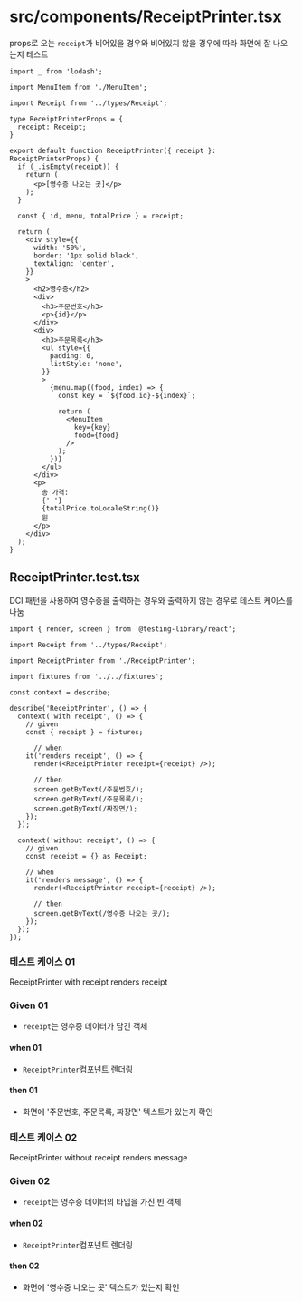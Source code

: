 # src/components/ReceiptPrinter.tsx

props로 오는 `receipt`가 비어있을 경우와 비어있지 않을 경우에 따라 화면에 잘 나오는지 테스트

```tsx
import _ from 'lodash';

import MenuItem from './MenuItem';

import Receipt from '../types/Receipt';

type ReceiptPrinterProps = {
  receipt: Receipt;
}

export default function ReceiptPrinter({ receipt }: ReceiptPrinterProps) {
  if (_.isEmpty(receipt)) {
    return (
      <p>[영수증 나오는 곳]</p>
    );
  }

  const { id, menu, totalPrice } = receipt;

  return (
    <div style={{
      width: '50%',
      border: '1px solid black',
      textAlign: 'center',
    }}
    >
      <h2>영수증</h2>
      <div>
        <h3>주문번호</h3>
        <p>{id}</p>
      </div>
      <div>
        <h3>주문목록</h3>
        <ul style={{
          padding: 0,
          listStyle: 'none',
        }}
        >
          {menu.map((food, index) => {
            const key = `${food.id}-${index}`;

            return (
              <MenuItem
                key={key}
                food={food}
              />
            );
          })}
        </ul>
      </div>
      <p>
        총 가격:
        {' '}
        {totalPrice.toLocaleString()}
        원
      </p>
    </div>
  );
}
```

## ReceiptPrinter.test.tsx

DCI 패턴을 사용하여 영수증을 출력하는 경우와 출력하지 않는 경우로 테스트 케이스를 나눔

```tsx
import { render, screen } from '@testing-library/react';

import Receipt from '../types/Receipt';

import ReceiptPrinter from './ReceiptPrinter';

import fixtures from '../../fixtures';

const context = describe;

describe('ReceiptPrinter', () => {
  context('with receipt', () => {
    // given
    const { receipt } = fixtures;

      // when
    it('renders receipt', () => {
      render(<ReceiptPrinter receipt={receipt} />);

      // then
      screen.getByText(/주문번호/);
      screen.getByText(/주문목록/);
      screen.getByText(/짜장면/);
    });
  });

  context('without receipt', () => {
    // given
    const receipt = {} as Receipt;

    // when
    it('renders message', () => {
      render(<ReceiptPrinter receipt={receipt} />);

      // then
      screen.getByText(/영수증 나오는 곳/);
    });
  });
});
```

### 테스트 케이스 01

ReceiptPrinter with receipt renders receipt

### Given 01

- `receipt`는 영수증 데이터가 담긴 객체

#### when 01

- `ReceiptPrinter`컴포넌트 렌더링

#### then 01

- 화면에 '주문번호, 주문목록, 짜장면' 텍스트가 있는지 확인

### 테스트 케이스 02

ReceiptPrinter without receipt renders message

### Given 02

- `receipt`는 영수증 데이터의 타입을 가진 빈 객체

#### when 02

- `ReceiptPrinter`컴포넌트 렌더링

#### then 02

- 화면에 '영수증 나오는 곳' 텍스트가 있는지 확인
